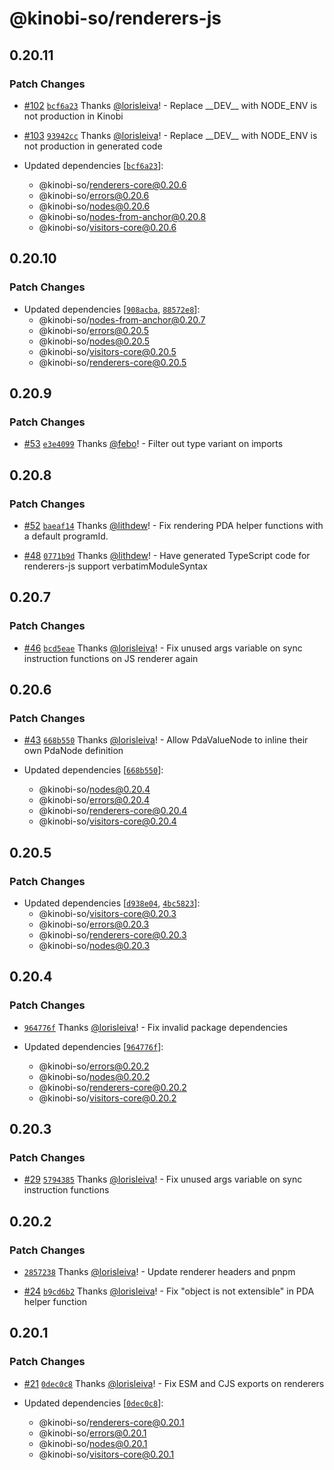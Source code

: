 # @kinobi-so/renderers-js

## 0.20.11

### Patch Changes

- [#102](https://github.com/kinobi-so/kinobi/pull/102) [`bcf6a23`](https://github.com/kinobi-so/kinobi/commit/bcf6a23fa0e0d1f1a064ea6ddcfc9c092190a51f) Thanks [@lorisleiva](https://github.com/lorisleiva)! - Replace \_\_DEV\_\_ with NODE_ENV is not production in Kinobi

- [#103](https://github.com/kinobi-so/kinobi/pull/103) [`93942cc`](https://github.com/kinobi-so/kinobi/commit/93942ccb8cb87d4f4ede1ef3e2398e10635dbaf2) Thanks [@lorisleiva](https://github.com/lorisleiva)! - Replace \_\_DEV\_\_ with NODE_ENV is not production in generated code

- Updated dependencies [[`bcf6a23`](https://github.com/kinobi-so/kinobi/commit/bcf6a23fa0e0d1f1a064ea6ddcfc9c092190a51f)]:
  - @kinobi-so/renderers-core@0.20.6
  - @kinobi-so/errors@0.20.6
  - @kinobi-so/nodes@0.20.6
  - @kinobi-so/nodes-from-anchor@0.20.8
  - @kinobi-so/visitors-core@0.20.6

## 0.20.10

### Patch Changes

- Updated dependencies [[`908acba`](https://github.com/kinobi-so/kinobi/commit/908acba99cdb0b761ed79aebf6828e23fde97ef8), [`88572e8`](https://github.com/kinobi-so/kinobi/commit/88572e8eaffe09b5b8c48c4e9aebfdeb8bc149e6)]:
  - @kinobi-so/nodes-from-anchor@0.20.7
  - @kinobi-so/errors@0.20.5
  - @kinobi-so/nodes@0.20.5
  - @kinobi-so/visitors-core@0.20.5
  - @kinobi-so/renderers-core@0.20.5

## 0.20.9

### Patch Changes

- [#53](https://github.com/kinobi-so/kinobi/pull/53) [`e3e4099`](https://github.com/kinobi-so/kinobi/commit/e3e4099e33b4d1dd9bc63e9c4997dc00426c8010) Thanks [@febo](https://github.com/febo)! - Filter out type variant on imports

## 0.20.8

### Patch Changes

- [#52](https://github.com/kinobi-so/kinobi/pull/52) [`baeaf14`](https://github.com/kinobi-so/kinobi/commit/baeaf1495ca592f6fdad7d10e9f0bed6f81888f1) Thanks [@lithdew](https://github.com/lithdew)! - Fix rendering PDA helper functions with a default programId.

- [#48](https://github.com/kinobi-so/kinobi/pull/48) [`0771b9d`](https://github.com/kinobi-so/kinobi/commit/0771b9d1c6447db85887831f921dbe92a2e0adfc) Thanks [@lithdew](https://github.com/lithdew)! - Have generated TypeScript code for renderers-js support verbatimModuleSyntax

## 0.20.7

### Patch Changes

- [#46](https://github.com/kinobi-so/kinobi/pull/46) [`bcd5eae`](https://github.com/kinobi-so/kinobi/commit/bcd5eaedf673432106e7cc72273e36f729cc8275) Thanks [@lorisleiva](https://github.com/lorisleiva)! - Fix unused args variable on sync instruction functions on JS renderer again

## 0.20.6

### Patch Changes

- [#43](https://github.com/kinobi-so/kinobi/pull/43) [`668b550`](https://github.com/kinobi-so/kinobi/commit/668b550aa2172c24ddb3b8751d91e67e94a93fa4) Thanks [@lorisleiva](https://github.com/lorisleiva)! - Allow PdaValueNode to inline their own PdaNode definition

- Updated dependencies [[`668b550`](https://github.com/kinobi-so/kinobi/commit/668b550aa2172c24ddb3b8751d91e67e94a93fa4)]:
  - @kinobi-so/nodes@0.20.4
  - @kinobi-so/errors@0.20.4
  - @kinobi-so/renderers-core@0.20.4
  - @kinobi-so/visitors-core@0.20.4

## 0.20.5

### Patch Changes

- Updated dependencies [[`d938e04`](https://github.com/kinobi-so/kinobi/commit/d938e04b8cf5765c5bb2b68916b29e892fd5ad70), [`4bc5823`](https://github.com/kinobi-so/kinobi/commit/4bc5823377824198bd5a6432d16333b2cb1d8b8c)]:
  - @kinobi-so/visitors-core@0.20.3
  - @kinobi-so/errors@0.20.3
  - @kinobi-so/renderers-core@0.20.3
  - @kinobi-so/nodes@0.20.3

## 0.20.4

### Patch Changes

- [`964776f`](https://github.com/kinobi-so/kinobi/commit/964776fe73402c236d334032821013674c3b1a5e) Thanks [@lorisleiva](https://github.com/lorisleiva)! - Fix invalid package dependencies

- Updated dependencies [[`964776f`](https://github.com/kinobi-so/kinobi/commit/964776fe73402c236d334032821013674c3b1a5e)]:
  - @kinobi-so/errors@0.20.2
  - @kinobi-so/nodes@0.20.2
  - @kinobi-so/renderers-core@0.20.2
  - @kinobi-so/visitors-core@0.20.2

## 0.20.3

### Patch Changes

- [#29](https://github.com/kinobi-so/kinobi/pull/29) [`5794385`](https://github.com/kinobi-so/kinobi/commit/57943852a2cf3ba6552942d9787f82657d38fafb) Thanks [@lorisleiva](https://github.com/lorisleiva)! - Fix unused args variable on sync instruction functions

## 0.20.2

### Patch Changes

- [`2857238`](https://github.com/kinobi-so/kinobi/commit/28572383c1f6f6968df88be61d49b41059475d94) Thanks [@lorisleiva](https://github.com/lorisleiva)! - Update renderer headers and pnpm

- [#24](https://github.com/kinobi-so/kinobi/pull/24) [`b9cd6b2`](https://github.com/kinobi-so/kinobi/commit/b9cd6b29f4e5229512a7cc3dd28a6f6074dedd98) Thanks [@lorisleiva](https://github.com/lorisleiva)! - Fix "object is not extensible" in PDA helper function

## 0.20.1

### Patch Changes

- [#21](https://github.com/kinobi-so/kinobi/pull/21) [`0dec0c8`](https://github.com/kinobi-so/kinobi/commit/0dec0c8fff5e80fafc964416058e4ddf1db2bda0) Thanks [@lorisleiva](https://github.com/lorisleiva)! - Fix ESM and CJS exports on renderers

- Updated dependencies [[`0dec0c8`](https://github.com/kinobi-so/kinobi/commit/0dec0c8fff5e80fafc964416058e4ddf1db2bda0)]:
  - @kinobi-so/renderers-core@0.20.1
  - @kinobi-so/errors@0.20.1
  - @kinobi-so/nodes@0.20.1
  - @kinobi-so/visitors-core@0.20.1
